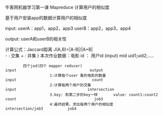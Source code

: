 牛客网机器学习第一课
	Mapreduce 
	 计算用户的相似度


 基于用户安装app的数据计算用户的相似度

input:
	userA：app1，app2，app3
	userB：app2，app3，app4

output:
	userA和userB的相关性

计算公式：Jaccard距离   J(A,B)=|A-B|/|A+B|			
							- : 交集
 							+ : 并集 )
本次作业数据：电影 id  ： 用户id
		(input)						mid   uid1;uid2;.....	
			
			
			四个jod(四个 mapper reducer) 														input         						  output
						1:计算每个user 看的电影的数量   										input								   count
						2:计算每两个用户的交集                                 						input           					 intersection
						3.key: 和第二步的key一样 		value: count1:count2		count									job3
						4:最终结果，求出每两个用户的相似度								intersection/job3			job4